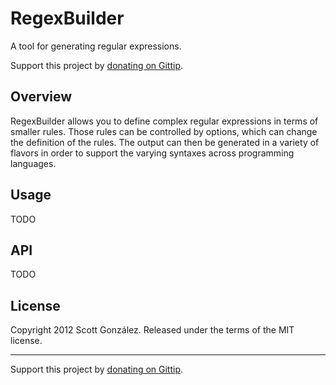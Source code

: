 # RegexBuilder

A tool for generating regular expressions.

Support this project by [donating on Gittip](https://www.gittip.com/scottgonzalez/).

## Overview

RegexBuilder allows you to define complex regular expressions in terms of smaller
rules. Those rules can be controlled by options, which can change the definition
of the rules. The output can then be generated in a variety of flavors in order
to support the varying syntaxes across programming languages.

## Usage

TODO

## API

TODO

## License

Copyright 2012 Scott González.
Released under the terms of the MIT license.

---

Support this project by [donating on Gittip](https://www.gittip.com/scottgonzalez/).

